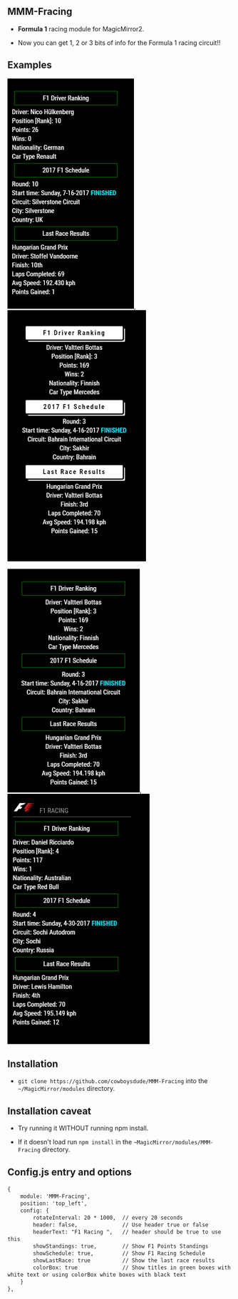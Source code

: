 ## MMM-Fracing

* **Formula 1** racing module for MagicMirror2.

* Now you can get 1, 2 or 3 bits of info for the Formula 1 racing circuit!!

## Examples

![](images/Capture.PNG), ![](images/boxborder.png)

![](images/center.png), ![](images/header.png)

## Installation

* `git clone https://github.com/cowboysdude/MMM-Fracing` into the `~/MagicMirror/modules` directory.

## Installation caveat

* Try running it WITHOUT running npm install.

* If it doesn't load run `npm install` in the `~MagicMirror/modules/MMM-Fracing` directory.

## Config.js entry and options

    {
        module: 'MMM-Fracing',
        position: 'top_left',
        config: {
            rotateInterval: 20 * 1000,  // every 20 seconds
            header: false,              // Use header true or false
            headerText: "F1 Racing ",   // header should be true to use this
            showStandings: true,        // Show F1 Points Standings
            showSchedule: true,         // Show F1 Racing Schedule
            showLastRace: true          // Show the last race results
            colorBox: true              // Show titles in green boxes with white text or using colorBox white boxes with black text
        }
    },
	

